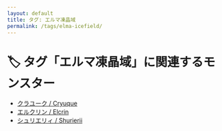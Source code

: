 ```yaml
---
layout: default
title: タグ: エルマ凍晶域
permalink: /tags/elma-icefield/
---
```

# 🏷️ タグ「エルマ凍晶域」に関連するモンスター

- [クラユーク / Cryuque](/monsterdex/monster/Cryuque.html)
- [エルクリン / Elcrin](/monsterdex/monster/Elcrin.html)
- [シュリエリィ / Shurierii](/monsterdex/monster/Shurierii.html)